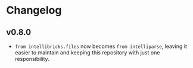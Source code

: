 # Changelog

## v0.8.0

- `from intellibricks.files` now becomes `from intelliparse`, leaving it easier to maintain and keeping this repository with just one responsibility.
